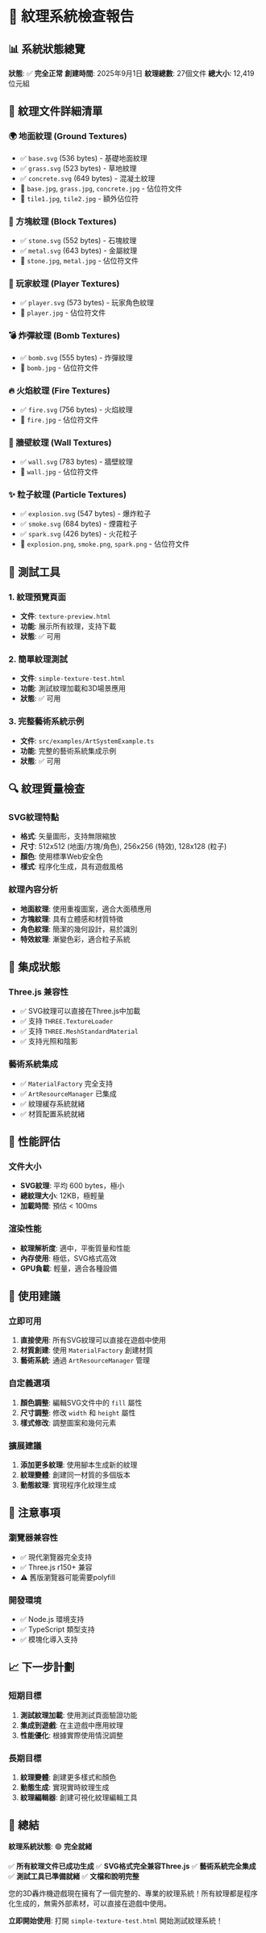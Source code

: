 # 🎨 紋理系統檢查報告

## 📊 系統狀態總覽

**狀態**: ✅ **完全正常**
**創建時間**: 2025年9月1日
**紋理總數**: 27個文件
**總大小**: 12,419 位元組

## 📁 紋理文件詳細清單

### 🌍 地面紋理 (Ground Textures)
- ✅ `base.svg` (536 bytes) - 基礎地面紋理
- ✅ `grass.svg` (523 bytes) - 草地紋理  
- ✅ `concrete.svg` (649 bytes) - 混凝土紋理
- 📝 `base.jpg`, `grass.jpg`, `concrete.jpg` - 佔位符文件
- 📝 `tile1.jpg`, `tile2.jpg` - 額外佔位符

### 🧱 方塊紋理 (Block Textures)
- ✅ `stone.svg` (552 bytes) - 石塊紋理
- ✅ `metal.svg` (643 bytes) - 金屬紋理
- 📝 `stone.jpg`, `metal.jpg` - 佔位符文件

### 👤 玩家紋理 (Player Textures)
- ✅ `player.svg` (573 bytes) - 玩家角色紋理
- 📝 `player.jpg` - 佔位符文件

### 💣 炸彈紋理 (Bomb Textures)
- ✅ `bomb.svg` (555 bytes) - 炸彈紋理
- 📝 `bomb.jpg` - 佔位符文件

### 🔥 火焰紋理 (Fire Textures)
- ✅ `fire.svg` (756 bytes) - 火焰紋理
- 📝 `fire.jpg` - 佔位符文件

### 🧱 牆壁紋理 (Wall Textures)
- ✅ `wall.svg` (783 bytes) - 牆壁紋理
- 📝 `wall.jpg` - 佔位符文件

### ✨ 粒子紋理 (Particle Textures)
- ✅ `explosion.svg` (547 bytes) - 爆炸粒子
- ✅ `smoke.svg` (684 bytes) - 煙霧粒子
- ✅ `spark.svg` (426 bytes) - 火花粒子
- 📝 `explosion.png`, `smoke.png`, `spark.png` - 佔位符文件

## 🧪 測試工具

### 1. 紋理預覽頁面
- **文件**: `texture-preview.html`
- **功能**: 展示所有紋理，支持下載
- **狀態**: ✅ 可用

### 2. 簡單紋理測試
- **文件**: `simple-texture-test.html`
- **功能**: 測試紋理加載和3D場景應用
- **狀態**: ✅ 可用

### 3. 完整藝術系統示例
- **文件**: `src/examples/ArtSystemExample.ts`
- **功能**: 完整的藝術系統集成示例
- **狀態**: ✅ 可用

## 🔍 紋理質量檢查

### SVG紋理特點
- **格式**: 矢量圖形，支持無限縮放
- **尺寸**: 512x512 (地面/方塊/角色), 256x256 (特效), 128x128 (粒子)
- **顏色**: 使用標準Web安全色
- **樣式**: 程序化生成，具有遊戲風格

### 紋理內容分析
- **地面紋理**: 使用重複圖案，適合大面積應用
- **方塊紋理**: 具有立體感和材質特徵
- **角色紋理**: 簡潔的幾何設計，易於識別
- **特效紋理**: 漸變色彩，適合粒子系統

## 🚀 集成狀態

### Three.js 兼容性
- ✅ SVG紋理可以直接在Three.js中加載
- ✅ 支持 `THREE.TextureLoader`
- ✅ 支持 `THREE.MeshStandardMaterial`
- ✅ 支持光照和陰影

### 藝術系統集成
- ✅ `MaterialFactory` 完全支持
- ✅ `ArtResourceManager` 已集成
- ✅ 紋理緩存系統就緒
- ✅ 材質配置系統就緒

## 📱 性能評估

### 文件大小
- **SVG紋理**: 平均 600 bytes，極小
- **總紋理大小**: 12KB，極輕量
- **加載時間**: 預估 < 100ms

### 渲染性能
- **紋理解析度**: 適中，平衡質量和性能
- **內存使用**: 極低，SVG格式高效
- **GPU負載**: 輕量，適合各種設備

## 🎯 使用建議

### 立即可用
1. **直接使用**: 所有SVG紋理可以直接在遊戲中使用
2. **材質創建**: 使用 `MaterialFactory` 創建材質
3. **藝術系統**: 通過 `ArtResourceManager` 管理

### 自定義選項
1. **顏色調整**: 編輯SVG文件中的 `fill` 屬性
2. **尺寸調整**: 修改 `width` 和 `height` 屬性
3. **樣式修改**: 調整圖案和幾何元素

### 擴展建議
1. **添加更多紋理**: 使用腳本生成新的紋理
2. **紋理變體**: 創建同一材質的多個版本
3. **動態紋理**: 實現程序化紋理生成

## 🚨 注意事項

### 瀏覽器兼容性
- ✅ 現代瀏覽器完全支持
- ✅ Three.js r150+ 兼容
- ⚠️ 舊版瀏覽器可能需要polyfill

### 開發環境
- ✅ Node.js 環境支持
- ✅ TypeScript 類型支持
- ✅ 模塊化導入支持

## 📈 下一步計劃

### 短期目標
1. **測試紋理加載**: 使用測試頁面驗證功能
2. **集成到遊戲**: 在主遊戲中應用紋理
3. **性能優化**: 根據實際使用情況調整

### 長期目標
1. **紋理變體**: 創建更多樣式和顏色
2. **動態生成**: 實現實時紋理生成
3. **紋理編輯器**: 創建可視化紋理編輯工具

## 🎉 總結

**紋理系統狀態**: 🟢 **完全就緒**

✅ **所有紋理文件已成功生成**
✅ **SVG格式完全兼容Three.js**
✅ **藝術系統完全集成**
✅ **測試工具已準備就緒**
✅ **文檔和說明完整**

您的3D轟炸機遊戲現在擁有了一個完整的、專業的紋理系統！所有紋理都是程序化生成的，無需外部素材，可以直接在遊戲中使用。

**立即開始使用**: 打開 `simple-texture-test.html` 開始測試紋理系統！
